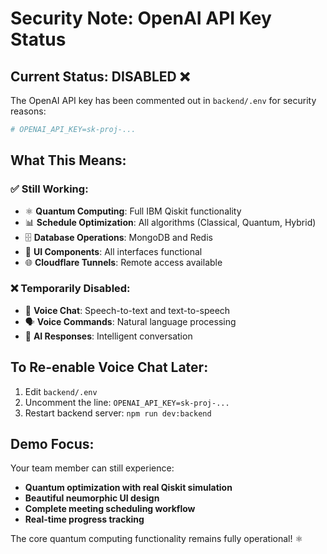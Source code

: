 # Security Note: OpenAI API Key Status

## Current Status: DISABLED ❌

The OpenAI API key has been commented out in `backend/.env` for security reasons:

```bash
# OPENAI_API_KEY=sk-proj-...
```

## What This Means:

### ✅ Still Working:
- ⚛️ **Quantum Computing**: Full IBM Qiskit functionality
- 📊 **Schedule Optimization**: All algorithms (Classical, Quantum, Hybrid)
- 🗄️ **Database Operations**: MongoDB and Redis
- 📱 **UI Components**: All interfaces functional
- 🌐 **Cloudflare Tunnels**: Remote access available

### ❌ Temporarily Disabled:
- 🎤 **Voice Chat**: Speech-to-text and text-to-speech
- 🗣️ **Voice Commands**: Natural language processing
- 🤖 **AI Responses**: Intelligent conversation

## To Re-enable Voice Chat Later:

1. Edit `backend/.env`
2. Uncomment the line: `OPENAI_API_KEY=sk-proj-...`
3. Restart backend server: `npm run dev:backend`

## Demo Focus:

Your team member can still experience:
- **Quantum optimization with real Qiskit simulation**
- **Beautiful neumorphic UI design**
- **Complete meeting scheduling workflow**
- **Real-time progress tracking**

The core quantum computing functionality remains fully operational! ⚛️

